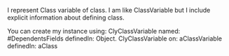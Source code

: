 I represent Class variable of class.
I am like ClassVariable but I include explicit information about defining class.

You can create my instance using:
	ClyClassVariable named: #DependentsFields definedIn: Object.
	ClyClassVariable on: aClassVariable definedIn: aClass
 